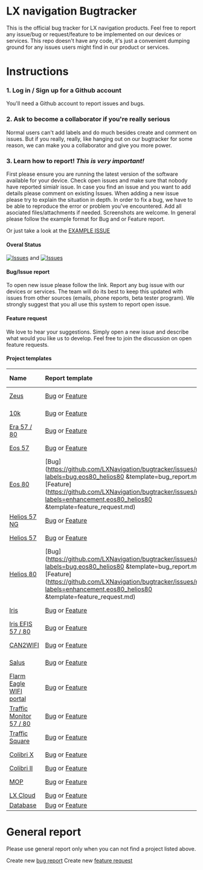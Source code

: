 # LX navigation Bugtracker

This is the official bug tracker for LX navigation products. Feel free to report any issue/bug or request/feature to be implemented on our devices or services.
This repo doesn't have any code, it's just a convenient dumping ground for any issues users might find in our product or services.

# Instructions

### 1. Log in / Sign up for a Github account
You'll need a Github account to report issues and bugs.

### 2. Ask to become a collaborator if you're really serious
Normal users can't add labels and do much besides create and comment on issues. But if you really, really, like hanging out on our bugtracker for some reason, we can make you a collaborator and give you more power. 

### 3. Learn how to report! *This is very important!*

First please ensure you are running the latest version of the software available for your device. 
Check open issues and make sure that nobody have reported simialr issue. In case you find an issue and you want to add details please comment on existing Issues.
When adding a new issue please try to explain the situation in depth.
In order to fix a bug, we have to be able to reproduce the error or problem you've encountered. Add all asociated files/attachments if needed. Screenshots are welcome.
In general please follow the example format for Bug and or Feature report.

Or just take a look at the [EXAMPLE ISSUE](https://github.com/LXNavigation/bugtracker/issues/1)

#### Overal Status

[![Issues](https://img.shields.io/github/issues/lxnavigation/bugtracker/bug.svg?style=flat&color=informational&label=issues)](https://github.com/LXNavigation/bugtracker/issues?q=is%3Aopen+is%3Aissue+label%3Abug) and [![Issues](https://img.shields.io/github/issues/lxnavigation/bugtracker/enhancement.svg?style=flat&color=informational&label=enhancements)](https://github.com/LXNavigation/bugtracker/issues?q=is%3Aopen+is%3Aissue+label%3Aenhancement)

#### Bug/Issue report

To open new issue please follow the link. Report any bug issue with our devices or services. The team will do its best to keep this updated with issues from other sources (emails, phone reports, beta tester program). We strongly suggest that you all use this system to report open issue.

#### Feature request

We love to hear your suggestions. Simply open a new issue and describe what would you like us to develop. Feel free to join the discussion on open feature requests.


#### Project templates

| Name | Report template | Build status | Latest release | Issues                          |
|:-----|:----------------|:-------------|:---------------|:--------------------------------|
[Zeus](#) | [Bug](https://github.com/LXNavigation/bugtracker/issues/new?labels=bug,zeus&template=bug_report.md) or [Feature](https://github.com/LXNavigation/bugtracker/issues/new?labels=enhancement,zeus&template=feature_request.md) | ![Build Status](http://jenkins.lxnavigation.com:8000/buildStatus/icon?job=Assemble%2FZeusAssemble) | | [![Issues](https://img.shields.io/github/issues/lxnavigation/bugtracker/zeus.svg?style=flat&color=informational&label=zeus)](https://github.com/LXNavigation/bugtracker/issues?q=is%3Aopen+is%3Aissue+label%3Azeus)
[10k](#) | [Bug](https://github.com/LXNavigation/bugtracker/issues/new?labels=bug,10k&template=bug_report.md) or [Feature](https://github.com/LXNavigation/bugtracker/issues/new?labels=enhancement,10k&template=feature_request.md) | ![Build Status](http://jenkins.lxnavigation.com:8000/buildStatus/icon?job=Assemble%2F10kAssemble) | | [![Issues](https://img.shields.io/github/issues/lxnavigation/bugtracker/10k.svg?style=flat&color=informational&label=10k)](https://github.com/LXNavigation/bugtracker/issues?q=is%3Aopen+is%3Aissue+label%3A10k)
[Era 57 / 80](#) | [Bug](https://github.com/LXNavigation/bugtracker/issues/new?labels=bug,era&template=bug_report.md) or [Feature](https://github.com/LXNavigation/bugtracker/issues/new?labels=enhancement,era&template=feature_request.md) | ![Build Status](http://jenkins.lxnavigation.com:8000/buildStatus/icon?job=Assemble%2FEraAssemble) | | [![Issues](https://img.shields.io/github/issues/lxnavigation/bugtracker/era.svg?style=flat&color=informational&label=era)](https://github.com/LXNavigation/bugtracker/issues?q=is%3Aopen+is%3Aissue+label%3Aera)
[Eos 57](#) | [Bug](https://github.com/LXNavigation/bugtracker/issues/new?labels=bug,eos_57_helios_57_ng&template=bug_report.md) or [Feature](https://github.com/LXNavigation/bugtracker/issues/new?labels=enhancement,eos_57_helios_57_ng&template=feature_request.md) | ![Build Status](http://jenkins.lxnavigation.com:8000/buildStatus/icon?job=Assemble%2FEosAssemble) | | [![Issues](https://img.shields.io/github/issues/lxnavigation/bugtracker/eos_57_helios_57_ng.svg?style=flat&color=informational&label=eos_57)](https://github.com/LXNavigation/bugtracker/issues?q=is%3Aopen+is%3Aissue+label%3Aeos_57_helios_57_ng)
[Eos 80](#) | [Bug](https://github.com/LXNavigation/bugtracker/issues/new?labels=bug,eos80_helios80 &template=bug_report.md) or [Feature](https://github.com/LXNavigation/bugtracker/issues/new?labels=enhancement,eos80_helios80 &template=feature_request.md) | ![Build Status](http://jenkins.lxnavigation.com:8000/buildStatus/icon?job=Assemble%2FEos80Assemble) | | [![Issues](https://img.shields.io/github/issues/lxnavigation/bugtracker/eos80_helios80 .svg?style=flat&color=informational&label=eos80_helios80 )](https://github.com/LXNavigation/bugtracker/issues?q=is%3Aopen+is%3Aissue+label%3Aeos80_helios80 )
[Helios 57 NG](#) | [Bug](https://github.com/LXNavigation/bugtracker/issues/new?labels=bug,eos_57_helios_57_ng&template=bug_report.md) or [Feature](https://github.com/LXNavigation/bugtracker/issues/new?labels=enhancement,eos_57_helios_57_ng&template=feature_request.md) | ![Build Status](http://jenkins.lxnavigation.com:8000/buildStatus/icon?job=Assemble%2FEosAssemble) | | [![Issues](https://img.shields.io/github/issues/lxnavigation/bugtracker/eos_57_helios_57_ng.svg?style=flat&color=informational&label=eos_57)](https://github.com/LXNavigation/bugtracker/issues?q=is%3Aopen+is%3Aissue+label%3Aeos_57_helios_57_ng)
[Helios 57](#) | [Bug](https://github.com/LXNavigation/bugtracker/issues/new?labels=bug,helios&template=bug_report.md) or [Feature](https://github.com/LXNavigation/bugtracker/issues/new?labels=enhancement,helios&template=feature_request.md) | ![Build Status](http://jenkins.lxnavigation.com:8000/buildStatus/icon?job=Assemble%2FHeliosAssemble) | | [![Issues](https://img.shields.io/github/issues/lxnavigation/bugtracker/helios.svg?style=flat&color=informational&label=helios)](https://github.com/LXNavigation/bugtracker/issues?q=is%3Aopen+is%3Aissue+label%3Ahelios)
[Helios 80](#) | [Bug](https://github.com/LXNavigation/bugtracker/issues/new?labels=bug,eos80_helios80 &template=bug_report.md) or [Feature](https://github.com/LXNavigation/bugtracker/issues/new?labels=enhancement,eos80_helios80 &template=feature_request.md) | ![Build Status](http://jenkins.lxnavigation.com:8000/buildStatus/icon?job=Assemble%2FEos80Assemble) | | [![Issues](https://img.shields.io/github/issues/lxnavigation/bugtracker/eos80_helios80.svg?style=flat&color=informational&label=helios)](https://github.com/LXNavigation/bugtracker/issues?q=is%3Aopen+is%3Aissue+label%3Aeos80_helios80 )
[Iris](#) | [Bug](https://github.com/LXNavigation/bugtracker/issues/new?labels=bug,iris&template=bug_report.md) or [Feature](https://github.com/LXNavigation/bugtracker/issues/new?labels=enhancement,iris&template=feature_request.md) | ![Build Status](http://jenkins.lxnavigation.com:8000/buildStatus/icon?job=LxInstruments%2FIris) | | [![Issues](https://img.shields.io/github/issues/lxnavigation/bugtracker/iris.svg?style=flat&color=informational&label=iris)](https://github.com/LXNavigation/bugtracker/issues?q=is%3Aopen+is%3Aissue+label%3Airis)
[Iris EFIS 57 / 80](#) | [Bug](https://github.com/LXNavigation/bugtracker/issues/new?labels=bug,efis&template=bug_report.md) or [Feature](https://github.com/LXNavigation/bugtracker/issues/new?labels=enhancement,efis&template=feature_request.md) | ![Build Status](http://jenkins.lxnavigation.com:8000/buildStatus/icon?job=Assemble%2FHorizonAssemble) | | [![Issues](https://img.shields.io/github/issues/lxnavigation/bugtracker/efis.svg?style=flat&color=informational&label=efis)](https://github.com/LXNavigation/bugtracker/issues?q=is%3Aopen+is%3Aissue+label%3Aefis)
[CAN2WIFI](#) | [Bug](https://github.com/LXNavigation/bugtracker/issues/new?labels=bug,can2wifi&template=bug_report.md) or [Feature](https://github.com/LXNavigation/bugtracker/issues/new?labels=enhancement,can2wifi&template=feature_request.md) | ![Build Status](http://jenkins.lxnavigation.com:8000/buildStatus/icon?job=LxInstruments%2FCanEsp) | | [![Issues](https://img.shields.io/github/issues/lxnavigation/bugtracker/can2wifi.svg?style=flat&color=informational&label=can2wifi)](https://github.com/LXNavigation/bugtracker/issues?q=is%3Aopen+is%3Aissue+label%3Acan2wifi)
[Salus](#) | [Bug](https://github.com/LXNavigation/bugtracker/issues/new?labels=bug,salus&template=bug_report.md) or [Feature](https://github.com/LXNavigation/bugtracker/issues/new?labels=enhancement,salus&template=feature_request.md) | ![Build Status](http://jenkins.lxnavigation.com:8000/buildStatus/icon?job=Assemble%2FSalusAssemble) | | [![Issues](https://img.shields.io/github/issues/lxnavigation/bugtracker/salus.svg?style=flat&color=informational&label=salus)](https://github.com/LXNavigation/bugtracker/issues?q=is%3Aopen+is%3Aissue+label%3Asalus)
[Flarm Eagle WIFI portal](#) | [Bug](https://github.com/LXNavigation/bugtracker/issues/new?labels=bug,falrm_eagle_wifi&template=bug_report.md) or [Feature](https://github.com/LXNavigation/bugtracker/issues/new?labels=enhancement,flarm_eagle_wifi&template=feature_request.md) | ![Build Status](http://jenkins.lxnavigation.com:8000/buildStatus/icon?job=LxInstruments%2FFlarmEagle+WiFi+ESP32) | | [![Issues](https://img.shields.io/github/issues/lxnavigation/bugtracker/falrm_eagle_wifi.svg?style=flat&color=informational&label=falrm_eagle_wifi)](https://github.com/LXNavigation/bugtracker/issues?q=is%3Aopen+is%3Aissue+label%3Afalrm_eagle_wifi)
[Traffic Monitor 57 / 80](#) | [Bug](https://github.com/LXNavigation/bugtracker/issues/new?labels=bug,traffic&template=bug_report.md) or [Feature](https://github.com/LXNavigation/bugtracker/issues/new?labels=enhancement,traffic&template=feature_request.md) | ![Build Status](http://jenkins.lxnavigation.com:8000/buildStatus/icon?job=Assemble%2FTrafficMonitorAssemble) | | [![Issues](https://img.shields.io/github/issues/lxnavigation/bugtracker/traffic.svg?style=flat&color=informational&label=traffic)](https://github.com/LXNavigation/bugtracker/issues?q=is%3Aopen+is%3Aissue+label%3Atraffic)
[Traffic Square](#) | [Bug](https://github.com/LXNavigation/bugtracker/issues/new?labels=bug,traffic&template=bug_report.md) or [Feature](https://github.com/LXNavigation/bugtracker/issues/new?labels=enhancement,traffic&template=feature_request.md) | ![Build Status](http://jenkins.lxnavigation.com:8000/buildStatus/icon?job=Assemble%2FColorDisplay3Assemble) | | [![Issues](https://img.shields.io/github/issues/lxnavigation/bugtracker/traffic.svg?style=flat&color=informational&label=traffic)](https://github.com/LXNavigation/bugtracker/issues?q=is%3Aopen+is%3Aissue+label%3Atraffic)
[Colibri X](#) | [Bug](https://github.com/LXNavigation/bugtracker/issues/new?labels=bug,colibri_x&template=bug_report.md) or [Feature](https://github.com/LXNavigation/bugtracker/issues/new?labels=enhancement,colibri_x&template=feature_request.md) | ![Build Status](http://jenkins.lxnavigation.com:8000/buildStatus/icon?job=Assemble%2FColibriXAssemble) | | [![Issues](https://img.shields.io/github/issues/lxnavigation/bugtracker/colibri_x.svg?style=flat&color=informational&label=colibri_x)](https://github.com/LXNavigation/bugtracker/issues?q=is%3Aopen+is%3Aissue+label%3Acolibri_x)
[Colibri II](#) | [Bug](https://github.com/LXNavigation/bugtracker/issues/new?labels=bug,colibri_2&template=bug_report.md) or [Feature](https://github.com/LXNavigation/bugtracker/issues/new?labels=enhancement,colibri_2&template=feature_request.md) | OBSOLETE | | [![Issues](https://img.shields.io/github/issues/lxnavigation/bugtracker/colibri_2.svg?style=flat&color=informational&label=colibri_2)](https://github.com/LXNavigation/bugtracker/issues?q=is%3Aopen+is%3Aissue+label%3Acolibri_2)
[MOP](#) | [Bug](https://github.com/LXNavigation/bugtracker/issues/new?labels=bug,mop&template=bug_report.md) or [Feature](https://github.com/LXNavigation/bugtracker/issues/new?labels=enhancement,mop&template=feature_request.md) | ![Build Status](http://jenkins.lxnavigation.com:8000/buildStatus/icon?job=Assemble%2FMopAssemble) | | [![Issues](https://img.shields.io/github/issues/lxnavigation/bugtracker/mop.svg?style=flat&color=informational&label=mop)](https://github.com/LXNavigation/bugtracker/issues?q=is%3Aopen+is%3Aissue+label%3Amop)
[LX Cloud](#) | [Bug](https://github.com/LXNavigation/bugtracker/issues/new?labels=bug,cloud&template=bug_report.md) or [Feature](https://github.com/LXNavigation/bugtracker/issues/new?labels=enhancement,cloud&template=feature_request.md) | | | [![Issues](https://img.shields.io/github/issues/lxnavigation/bugtracker/cloud.svg?style=flat&color=informational&label=cloud)](https://github.com/LXNavigation/bugtracker/issues?q=is%3Aopen+is%3Aissue+label%3Acloud)
[Database](#) | [Bug](https://github.com/LXNavigation/bugtracker/issues/new?labels=bug,database&template=bug_report.md) or [Feature](https://github.com/LXNavigation/bugtracker/issues/new?labels=enhancement,database&template=feature_request.md) | | | [![Issues](https://img.shields.io/github/issues/lxnavigation/bugtracker/database.svg?style=flat&color=informational&label=database)](https://github.com/LXNavigation/bugtracker/issues?q=is%3Aopen+is%3Aissue+label%3Adatabase)


# General report

Please use general report only when you can not find a project listed above.

Create new [bug report](https://github.com/LXNavigation/bugtracker/issues/new?labels=bug&template=bug_report.md)
Create new [feature request](https://github.com/LXNavigation/bugtracker/issues/new?labels=enhancement&template=feature_request.md)




